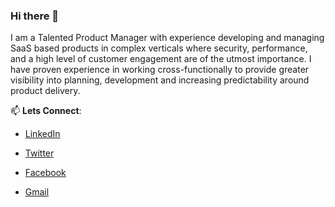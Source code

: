 ### Hi there 👋

I am a Talented Product Manager with experience developing and managing SaaS based products in complex verticals where security, performance, and a high level of customer engagement are of the utmost importance. I have proven experience in working cross-functionally to provide greater visibility into planning, development and increasing predictability around product delivery.


📫 **Lets Connect**:

- [LinkedIn](https://www.linkedin.com/in/charles-mabwa-621322a7/)


- [Twitter](https://twitter.com/mabwacharles)


- [Facebook](https://www.facebook.com/allan.a.mabwa)

- [Gmail](https://mail.google.com/mail/u/0/#inbox?compose=new)

